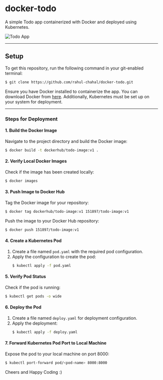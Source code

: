 # docker-todo  
A simple Todo app containerized with Docker and deployed using Kubernetes.  

![Todo App](https://via.placeholder.com/800x400.png?text=Todo+App)  

---

## Setup  

To get this repository, run the following command in your git-enabled terminal:  
```bash
$ git clone https://github.com/rahul-chahal/docker-todo.git
```

Ensure you have Docker installed to containerize the app. You can download Docker from [here](https://docs.docker.com/get-docker/). Additionally, Kubernetes must be set up on your system for deployment.  

---

### Steps for Deployment  

#### 1. Build the Docker Image  
Navigate to the project directory and build the Docker image:  
```bash
$ docker build -t dockerhub/todo-image:v1 .
```

#### 2. Verify Local Docker Images  
Check if the image has been created locally:  
```bash
$ docker images
```

#### 3. Push Image to Docker Hub  
Tag the Docker image for your repository:  
```bash
$ docker tag dockerhub/todo-image:v1 151897/todo-image:v1
```  

Push the image to your Docker Hub repository:  
```bash
$ docker push 151897/todo-image:v1
```

#### 4. Create a Kubernetes Pod  
1. Create a file named `pod.yaml` with the required pod configuration.  
2. Apply the configuration to create the pod:  
   ```bash
   $ kubectl apply -f pod.yaml
   ```

#### 5. Verify Pod Status  
Check if the pod is running:  
```bash
$ kubectl get pods -o wide
```

#### 6. Deploy the Pod  
1. Create a file named `deploy.yaml` for deployment configuration.  
2. Apply the deployment:  
   ```bash
   $ kubectl apply -f deploy.yaml
   ```

#### 7. Forward Kubernetes Pod Port to Local Machine  
Expose the pod to your local machine on port 8000:  
```bash
$ kubectl port-forward pod/<pod-name> 8000:8000
```

Cheers and Happy Coding :)

